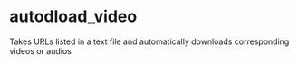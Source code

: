 # autodload_video
Takes URLs listed in a text file and automatically downloads corresponding videos or audios
